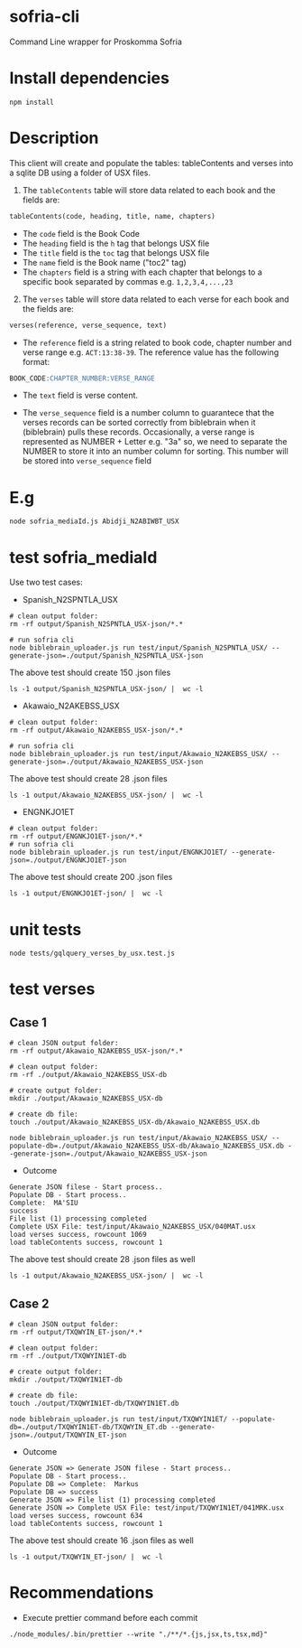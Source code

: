 # sofria-cli

Command Line wrapper for Proskomma Sofria

# Install dependencies

```shell
npm install
```

# Description

This client will create and populate the tables: tableContents and verses into a sqlite DB using a folder of USX files.

1. The `tableContents` table will store data related to each book and the fields are:

```sql
tableContents(code, heading, title, name, chapters)
```

- The `code` field is the Book Code
- The `heading` field is the `h` tag that belongs USX file
- The `title` field is the `toc` tag that belongs USX file
- The `name` field is the Book name ("toc2" tag)
- The `chapters` field is a string with each chapter that belongs to a specific book separated by commas e.g. `1,2,3,4,...,23`

2. The `verses` table will store data related to each verse for each book and the fields are:

```sql
verses(reference, verse_sequence, text)
```

- The `reference` field is a string related to book code, chapter number and verse range e.g. `ACT:13:38-39`. The reference value has the following format:

```sql
BOOK_CODE:CHAPTER_NUMBER:VERSE_RANGE
```

- The `text` field is verse content.

- The `verse_sequence` field is a number column to guarantece that the verses records can be sorted correctly from biblebrain when it (biblebrain) pulls these records. Occasionally, a verse range is represented as NUMBER + Letter e.g. "3a" so, we need to separate the NUMBER to store it into an number column for sorting. This number will be stored into `verse_sequence` field

# E.g

```shell
node sofria_mediaId.js Abidji_N2ABIWBT_USX
```

# test sofria_mediaId

Use two test cases:

- Spanish_N2SPNTLA_USX

```shell
# clean output folder:
rm -rf output/Spanish_N2SPNTLA_USX-json/*.*

# run sofria cli
node biblebrain_uploader.js run test/input/Spanish_N2SPNTLA_USX/ --generate-json=./output/Spanish_N2SPNTLA_USX-json
```

The above test should create 150 .json files

```shell
ls -1 output/Spanish_N2SPNTLA_USX-json/ |  wc -l
```

- Akawaio_N2AKEBSS_USX

```shell
# clean output folder:
rm -rf output/Akawaio_N2AKEBSS_USX-json/*.*

# run sofria cli
node biblebrain_uploader.js run test/input/Akawaio_N2AKEBSS_USX/ --generate-json=./output/Akawaio_N2AKEBSS_USX-json
```

The above test should create 28 .json files

```shell
ls -1 output/Akawaio_N2AKEBSS_USX-json/ |  wc -l
```

- ENGNKJO1ET

```shell
# clean output folder:
rm -rf output/ENGNKJO1ET-json/*.*
# run sofria cli
node biblebrain_uploader.js run test/input/ENGNKJO1ET/ --generate-json=./output/ENGNKJO1ET-json
```

The above test should create 200 .json files

```shell
ls -1 output/ENGNKJO1ET-json/ |  wc -l
```

# unit tests
```shell
node tests/gqlquery_verses_by_usx.test.js
```

# test verses

## Case 1
```shell
# clean JSON output folder:
rm -rf output/Akawaio_N2AKEBSS_USX-json/*.*
```

```shell
# clean output folder:
rm -rf ./output/Akawaio_N2AKEBSS_USX-db
```

```shell
# create output folder:
mkdir ./output/Akawaio_N2AKEBSS_USX-db
```

```shell
# create db file:
touch ./output/Akawaio_N2AKEBSS_USX-db/Akawaio_N2AKEBSS_USX.db
```

```shell
node biblebrain_uploader.js run test/input/Akawaio_N2AKEBSS_USX/ --populate-db=./output/Akawaio_N2AKEBSS_USX-db/Akawaio_N2AKEBSS_USX.db --generate-json=./output/Akawaio_N2AKEBSS_USX-json
```

- Outcome

```shell
Generate JSON filese - Start process..
Populate DB - Start process..
Complete:  MAꞌSIU
success
File list (1) processing completed
Complete USX File: test/input/Akawaio_N2AKEBSS_USX/040MAT.usx
load verses success, rowcount 1069
load tableContents success, rowcount 1
```

The above test should create 28 .json files as well

```shell
ls -1 output/Akawaio_N2AKEBSS_USX-json/ |  wc -l
```

## Case 2

```shell
# clean JSON output folder:
rm -rf output/TXQWYIN_ET-json/*.*
```

```shell
# clean output folder:
rm -rf ./output/TXQWYIN1ET-db
```

```shell
# create output folder:
mkdir ./output/TXQWYIN1ET-db
```

```shell
# create db file:
touch ./output/TXQWYIN1ET-db/TXQWYIN1ET.db
```

```shell
node biblebrain_uploader.js run test/input/TXQWYIN1ET/ --populate-db=./output/TXQWYIN1ET-db/TXQWYIN_ET.db --generate-json=./output/TXQWYIN_ET-json
```

- Outcome

```shell
Generate JSON => Generate JSON filese - Start process..
Populate DB - Start process..
Populate DB => Complete:  Markus
Populate DB => success
Generate JSON => File list (1) processing completed
Generate JSON => Complete USX File: test/input/TXQWYIN1ET/041MRK.usx
load verses success, rowcount 634
load tableContents success, rowcount 1
```

The above test should create 16 .json files as well

```shell
ls -1 output/TXQWYIN_ET-json/ |  wc -l
```

# Recommendations

- Execute prettier command before each commit

```shell
./node_modules/.bin/prettier --write "./**/*.{js,jsx,ts,tsx,md}"
```
